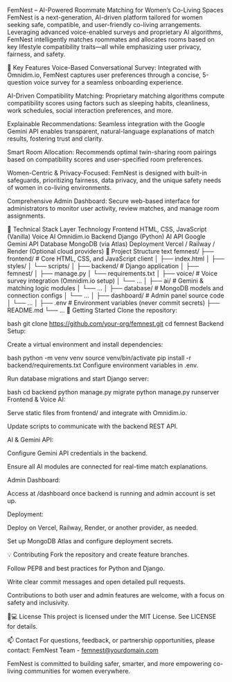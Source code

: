 FemNest – AI-Powered Roommate Matching for Women’s Co-Living Spaces
FemNest is a next-generation, AI-driven platform tailored for women seeking safe, compatible, and user-friendly co-living arrangements. Leveraging advanced voice-enabled surveys and proprietary AI algorithms, FemNest intelligently matches roommates and allocates rooms based on key lifestyle compatibility traits—all while emphasizing user privacy, fairness, and safety.

🌟 Key Features
Voice-Based Conversational Survey:
Integrated with Omnidim.io, FemNest captures user preferences through a concise, 5-question voice survey for a seamless onboarding experience.

AI-Driven Compatibility Matching:
Proprietary matching algorithms compute compatibility scores using factors such as sleeping habits, cleanliness, work schedules, social interaction preferences, and more.

Explainable Recommendations:
Seamless integration with the Google Gemini API enables transparent, natural-language explanations of match results, fostering trust and clarity.

Smart Room Allocation:
Recommends optimal twin-sharing room pairings based on compatibility scores and user-specified room preferences.

Women-Centric & Privacy-Focused:
FemNest is designed with built-in safeguards, prioritizing fairness, data privacy, and the unique safety needs of women in co-living environments.

Comprehensive Admin Dashboard:
Secure web-based interface for administrators to monitor user activity, review matches, and manage room assignments.

🧰 Technical Stack
Layer	Technology
Frontend	HTML, CSS, JavaScript (Vanilla)
Voice AI	Omnidim.io
Backend	Django (Python)
AI API	Google Gemini API
Database	MongoDB (via Atlas)
Deployment	Vercel / Railway / Render (Optional cloud providers)
📂 Project Structure
text
femnest/
├── frontend/             # Core HTML, CSS, and JavaScript client
│   ├── index.html
│   ├── styles/
│   └── scripts/
│
├── backend/              # Django application
│   ├── femnest/
│   ├── manage.py
│   └── requirements.txt
│
├── voice/                # Voice survey integration (Omnidim.io setup)
│   └── ...
│
├── ai/                   # Gemini & matching logic modules
│   └── ...
│
├── database/             # MongoDB models and connection configs
│   └── ...
│
├── dashboard/            # Admin panel source code
│   └── ...
│
├── .env                  # Environment variables (never commit secrets)
├── README.md
└── ...
🚀 Getting Started
Clone the repository:

bash
git clone https://github.com/your-org/femnest.git
cd femnest
Backend Setup:

Create a virtual environment and install dependencies:

bash
python -m venv venv
source venv/bin/activate
pip install -r backend/requirements.txt
Configure environment variables in .env.

Run database migrations and start Django server:

bash
cd backend
python manage.py migrate
python manage.py runserver
Frontend & Voice AI:

Serve static files from frontend/ and integrate with Omnidim.io.

Update scripts to communicate with the backend REST API.

AI & Gemini API:

Configure Gemini API credentials in the backend.

Ensure all AI modules are connected for real-time match explanations.

Admin Dashboard:

Access at /dashboard once backend is running and admin account is set up.

Deployment:

Deploy on Vercel, Railway, Render, or another provider, as needed.

Set up MongoDB Atlas and configure deployment secrets.

💡 Contributing
Fork the repository and create feature branches.

Follow PEP8 and best practices for Python and Django.

Write clear commit messages and open detailed pull requests.

Contributions to both user and admin features are welcome, with a focus on safety and inclusivity.

👩💻 License
This project is licensed under the MIT License. See LICENSE for details.

📫 Contact
For questions, feedback, or partnership opportunities, please contact:
FemNest Team - femnest@yourdomain.com

FemNest is committed to building safer, smarter, and more empowering co-living communities for women everywhere.
